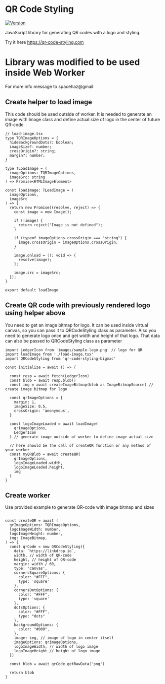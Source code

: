 # QR Code Styling
[![Version](https://img.shields.io/npm/v/qr-code-styling.svg)](https://www.npmjs.org/package/qr-code-styling)

JavaScript library for generating QR codes with a logo and styling.

Try it here https://qr-code-styling.com

# Library was modified to be used inside Web Worker
For more info message to spacehaz@gmail


## Create helper to load image
This code should be used outside of worker. It is needed to generate an image with Image class and define actual size of logo in the center of future QR-code

```tsx
// load-image.tsx
type TQRImageOptions = {
  hideBackgroundDots?: boolean;
  imageSize?: number;
  crossOrigin?: string;
  margin?: number;
}

type TLoadImage = (
  imageOptions: TQRImageOptions,
  imageSrc: string
) => Promise<HTMLImageElement>

const loadImage: TLoadImage = (
  imageOptions,
  imageSrc
) => {
  return new Promise((resolve, reject) => {
    const image = new Image();

    if (!image) {
      return reject("Image is not defined");
    }

    if (typeof imageOptions.crossOrigin === "string") {
      image.crossOrigin = imageOptions.crossOrigin;
    }

    image.onload = (): void => {
      resolve(image);
    };

    image.src = imageSrc;
  });
}

export default loadImage

```

## Create QR code with previously rendered logo using helper above
You need to get an image bitmap for logo. It can be used inside virtual canvas, so you can pass it to QRCodeStyling class as parameter. Also you need to generate logo once and get width and height of that logo. That data can also be passed to QRCodeStyling class as parameter

```tsx
import LedgerIcon from 'images/sample-logo.png' // logo for QR
import loadImage from './load-image.tsx'
import QRCodeStyling from 'qr-code-styling-bigmac'

const initialize = await () => {

  const resp = await fetch(LedgerIcon)
  const blob = await resp.blob()
  const img = await createImageBitmap(blob as ImageBitmapSource) // create image bitmap for logo

  const qrImageOptions = {
    margin: 1,
    imageSize: 0.5,
    crossOrigin: 'anonymous',
  }

  const logoImageLoaded = await loadImage(
    qrImageOptions,
    LedgerIcon
  ) // generate image outside of worker to define image actual size

  // here should be the call of createQR function or any method of your worker
  const myQRBlob = await createQR(
    qrImageOptions,
    logoImageLoaded.width,
    logoImageLoaded.height,
    img
  )
}

```

## Create worker
Use provided example to generate QR-code with image bitmap and sizes

```tsx

const createQR = await (
  qrImageOptions: TQRImageOptions,
  logoImageWidth: number,
  logoImageHeight: number,
  img: ImageBitmap,
) => {
  const qrCode = new QRCodeStyling({
    data: `https://linkdrop.io`,
    width, // width of QR-code
    height, // height of QR-code
    margin: width / 60,
    type: 'canvas',
    cornersSquareOptions: {
      color: "#FFF",
      type: 'square'
    },
    cornersDotOptions: {
      color: "#FFF",
      type: 'square'
    },
    dotsOptions: {
      color: "#FFF",
      type: "dots"
    },
    backgroundOptions: {
      color: "#000",
    },
    image: img, // image of logo in center itself
    imageOptions: qrImageOptions,
    logoImageWidth, // width of logo image
    logoImageHeight // height of logo image
  })

  const blob = await qrCode.getRawData('png')
  
  return blob
}


```